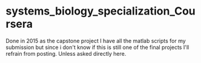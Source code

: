 # systems_biology_specialization_Coursera

Done in 2015 as the capstone project I have all the matlab scripts for my submission but since i don't know if this is still one of the final projects I'll refrain from posting. Unless asked directly here. 
